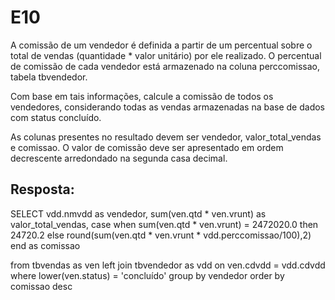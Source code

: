 # E10
A comissão de um vendedor é definida a partir de um percentual sobre o total de vendas (quantidade * valor unitário) por ele realizado. O percentual de comissão de cada vendedor está armazenado na coluna perccomissao, tabela tbvendedor. 

Com base em tais informações, calcule a comissão de todos os vendedores, considerando todas as vendas armazenadas na base de dados com status concluído.

As colunas presentes no resultado devem ser vendedor, valor_total_vendas e comissao. O valor de comissão deve ser apresentado em ordem decrescente arredondado na segunda casa decimal.

## Resposta:
SELECT
	vdd.nmvdd as vendedor,
	sum(ven.qtd * ven.vrunt) as valor_total_vendas,
	case
		when sum(ven.qtd * ven.vrunt) = 2472020.0 then 24720.2
		else round(sum(ven.qtd * ven.vrunt * vdd.perccomissao/100),2) end as comissao

from tbvendas as ven
left join tbvendedor as vdd
	on ven.cdvdd = vdd.cdvdd
where lower(ven.status) = 'concluído'
group by vendedor
order by comissao desc